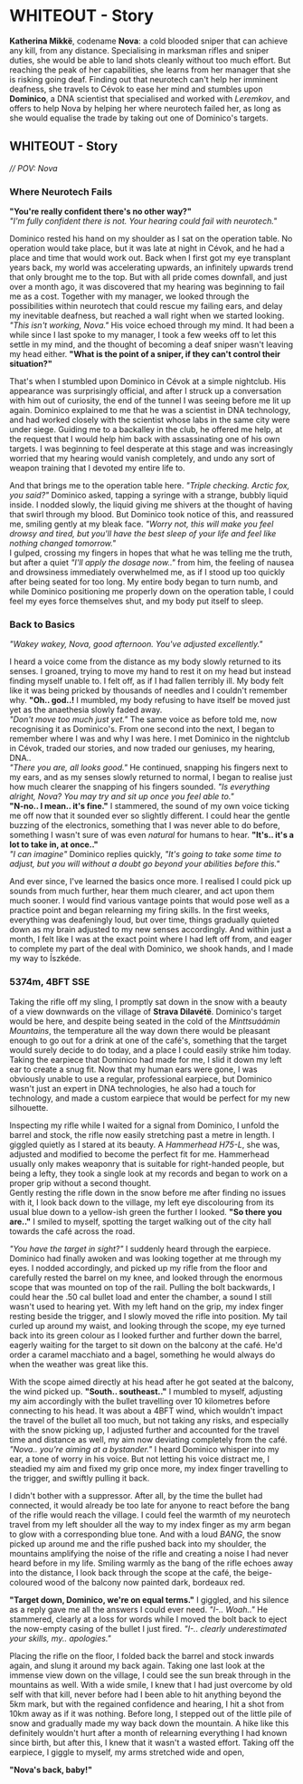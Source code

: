 # WHITEOUT - Story
**Katherina Mikkë**, codename **Nova**: a cold blooded sniper that can achieve any kill, from any distance. Specialising in marksman rifles and sniper duties, she would be able to land shots cleanly without too much effort. But reaching the peak of her capabilities, she learns from her manager that she is risking going deaf. Finding out that neurotech can't help her imminent deafness, she travels to Cévok to ease her mind and stumbles upon **Dominico**, a DNA scientist that specialised and worked with *Leremkov*, and offers to help Nova by helping her where neurotech failed her, as long as she would equalise the trade by taking out one of Dominico's targets.

## WHITEOUT - Story
*// POV: Nova*
### Where Neurotech Fails
**"You're really confident there's no other way?"** \
*"I'm fully confident there is not. Your hearing could fail with neurotech."*

Dominico rested his hand on my shoulder as I sat on the operation table. No operation would take place, but it was late at night in Cévok, and he had a place and time that would work out. Back when I first got my eye transplant years back, my world was accelerating upwards, an infinitely upwards trend that only brought me to the top. But with all pride comes downfall, and just over a month ago, it was discovered that my hearing was beginning to fail me as a cost. Together with my manager, we looked through the possibilities within neurotech that could rescue my failing ears, and delay my inevitable deafness, but reached a wall right when we started looking. *"This isn't working, Nova."* His voice echoed through my mind. It had been a while since I last spoke to my manager, I took a few weeks off to let this settle in my mind, and the thought of becoming a deaf sniper wasn't leaving my head either. **"What is the point of a sniper, if they can't control their situation?"**

That's when I stumbled upon Dominico in Cévok at a simple nightclub. His appearance was surprisingly official, and after I struck up a conversation with him out of curiosity, the end of the tunnel I was seeing before me lit up again. Dominico explained to me that he was a scientist in DNA technology, and had worked closely with the scientist whose labs in the same city were under siege. Guiding me to a backalley in the club, he offered me help, at the request that I would help him back with assassinating one of his own targets. I was beginning to feel desperate at this stage and was increasingly worried that my hearing would vanish completely, and undo any sort of weapon training that I devoted my entire life to.

And that brings me to the operation table here. *"Triple checking. Arctic fox, you said?"* Dominico asked, tapping a syringe with a strange, bubbly liquid inside. I nodded slowly, the liquid giving me shivers at the thought of having that swirl through my blood. But Dominico took notice of this, and reassured me, smiling gently at my bleak face. *"Worry not, this will make you feel drowsy and tired, but you'll have the best sleep of your life and feel like nothing changed tomorrow."* \
I gulped, crossing my fingers in hopes that what he was telling me the truth, but after a quiet *"I'll apply the dosage now.."* from him, the feeling of nausea and drowsiness immediately overwhelmed me, as if I stood up too quickly after being seated for too long. My entire body began to turn numb, and while Dominico positioning me properly down on the operation table, I could feel my eyes force themselves shut, and my body put itself to sleep.
### Back to Basics
*"Wakey wakey, Nova, good afternoon. You've adjusted excellently."* 

I heard a voice come from the distance as my body slowly returned to its senses. I groaned, trying to move my hand to rest it on my head but instead finding myself unable to. I felt off, as if I had fallen terribly ill. My body felt like it was being pricked by thousands of needles and I couldn't remember why. **"Oh.. god..!** I mumbled, my body refusing to have itself be moved just yet as the anaethesia slowly faded away. \
*"Don't move too much just yet."* The same voice as before told me, now recognising it as Dominico's. From one second into the next, I began to remember where I was and why I was here. I met Dominico in the nightclub in Cévok, traded our stories, and now traded our geniuses, my hearing, DNA.. \
*"There you are, all looks good."* He continued, snapping his fingers next to my ears, and as my senses slowly returned to normal, I began to realise just how much clearer the snapping of his fingers sounded. *"Is everything alright, Nova? You may try and sit up once you feel able to."* \
**"N-no.. I mean.. it's fine."** I stammered, the sound of my own voice ticking me off now that it sounded ever so slightly different. I could hear the gentle buzzing of the electronics, something that I was never able to do before, something I wasn't sure of was even *natural* for humans to hear. **"It's.. it's a lot to take in, at once.."** \
*"I can imagine"* Dominico replies quickly, *"It's going to take some time to adjust, but you will without a doubt go beyond your abilities before this."*

And ever since, I've learned the basics once more. I realised I could pick up sounds from much further, hear them much clearer, and act upon them much sooner. I would find various vantage points that would pose well as a practice point and began relearning my firing skills. In the first weeks, everything was deafeningly loud, but over time, things gradually quieted down as my brain adjusted to my new senses accordingly. And within just a month, I felt like I was at the exact point where I had left off from, and eager to complete my part of the deal with Dominico, we shook hands, and I made my way to Íszkéde.

### 5374m, 4BFT SSE
Taking the rifle off my sling, I promptly sat down in the snow with a beauty of a view downwards on the village of **Strava Dilavétë**. Dominico's target would be here, and despite being seated in the cold of the *Minttsuáámin Mountains*, the temperature all the way down there would be pleasant enough to go out for a drink at one of the café's, something that the target would surely decide to do today, and a place I could easily strike him today. \
Taking the earpiece that Dominico had made for me, I slid it down my left ear to create a snug fit. Now that my human ears were gone, I was obviously unable to use a regular, professional earpiece, but Dominico wasn't just an expert in DNA technologies, he also had a touch for technology, and made a custom earpiece that would be perfect for my new silhouette.

Inspecting my rifle while I waited for a signal from Dominico, I unfold the barrel and stock, the rifle now easily stretching past a metre in length. I giggled quietly as I stared at its beauty. A *Hammerhead H75-L*, she was, adjusted and modified to become the perfect fit for me. Hammerhead usually only makes weaponry that is suitable for right-handed people, but being a lefty, they took a single look at my records and began to work on a proper grip without a second thought. \
Gently resting the rifle down in the snow before me after finding no issues with it, I look back down to the village, my left eye discolouring from its usual blue down to a yellow-ish green the further I looked. **"So there you are.."** I smiled to myself, spotting the target walking out of the city hall towards the café across the road. 

*"You have the target in sight?"* I suddenly heard through the earpiece. Dominico had finally awoken and was looking together at me through my eyes. I nodded accordingly, and picked up my rifle from the floor and carefully rested the barrel on my knee, and looked through the enormous scope that was mounted on top of the rail. Pulling the bolt backwards, I could hear the .50 cal bullet load and enter the chamber, a sound I still wasn't used to hearing yet. With my left hand on the grip, my index finger resting beside the trigger, and I slowly moved the rifle into position. My tail curled up around my waist, and looking through the scope, my eye turned back into its green colour as I looked further and further down the barrel, eagerly waiting for the target to sit down on the balcony at the café. He'd order a caramel macchiato and a bagel, something he would always do when the weather was great like this.

With the scope aimed directly at his head after he got seated at the balcony, the wind picked up. **"South.. southeast.."** I mumbled to myself, adjusting my aim accordingly with the bullet travelling over 10 kilometres before connecting to his head. It was about a 4BFT wind, which wouldn't impact the travel of the bullet all too much, but not taking any risks, and especially with the snow picking up, I adjusted further and accounted for the travel time and distance as well, my aim now deviating completely from the café. \
*"Nova.. you're aiming at a bystander."* I heard Dominico whisper into my ear, a tone of worry in his voice. But not letting his voice distract me, I steadied my aim and fixed my grip once more, my index finger travelling to the trigger, and swiftly pulling it back.

I didn't bother with a suppressor. After all, by the time the bullet had connected, it would already be too late for anyone to react before the bang of the rifle would reach the village. I could feel the warmth of my neurotech travel from my left shoulder all the way to my index finger as my arm began to glow with a corresponding blue tone. And with a loud *BANG*, the snow picked up around me and the rifle pushed back into my shoulder, the mountains amplifying the noise of the rifle and creating a noise I had never heard before in my life. Smiling warmly as the bang of the rifle echoes away into the distance, I look back through the scope at the café, the beige-coloured wood of the balcony now painted dark, bordeaux red. 

**"Target down, Dominico, we're on equal terms."** I giggled, and his silence as a reply gave me all the answers I could ever need. *"I-.. Woah.."* He stammered, clearly at a loss for words while I moved the bolt back to eject the now-empty casing of the bullet I just fired. *"I-.. clearly underestimated your skills, my.. apologies."*

Placing the rifle on the floor, I folded back the barrel and stock inwards again, and slung it around my back again. Taking one last look at the immense view down on the village, I could see the sun break through in the mountains as well. With a wide smile, I knew that I had just overcome by old self with that kill, never before had I been able to hit anything beyond the 5km mark, but with the regained confidence and hearing, I hit a shot from 10km away as if it was nothing. Before long, I stepped out of the little pile of snow and gradually made my way back down the mountain. A hike like this definitely wouldn't hurt after a month of relearning everything I had known since birth, but after this, I knew that it wasn't a wasted effort. Taking off the earpiece, I giggle to myself, my arms stretched wide and open,

**"Nova's back, baby!"**

